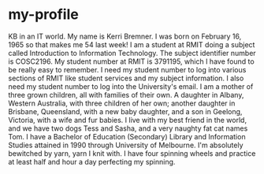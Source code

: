 # my-profile
KB in an IT world.
My name is Kerri Bremner. I was born on February 16, 1965 so that makes me 54 last week! 
I am a student at RMIT doing a subject called Introduction to Information Technology. The subject identifier number is COSC2196. My student number at RMIT is 3791195, which I have found to be really easy to remember. I need my student number to log into various sections of RMIT like student services and my subject information. I also need my student number to log into the University's email.
I am a mother of three grown children, all with families of their own. A daughter in Albany, Western Australia, with three children of her own; another daughter in Brisbane, Queensland, with a new baby daughter, and a son in Geelong, Victoria, with a wife and fur babies.
I live with my best friend in the world, and we have two dogs Tess and Sasha, and a very naughty fat cat names Tom.
I have a Bachelor of Education (Secondary) Library and Information Studies attained in 1990 through University of Melbourne.
I'm absolutely bewitched by yarn, yarn I knit with. I have four spinning wheels and practice at least half and hour a day perfecting my spinning. 
